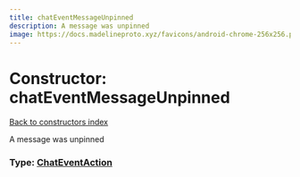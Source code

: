 ```yaml
---
title: chatEventMessageUnpinned
description: A message was unpinned
image: https://docs.madelineproto.xyz/favicons/android-chrome-256x256.png
---
```

# Constructor: chatEventMessageUnpinned  
[Back to constructors index](index.md)



A message was unpinned




### Type: [ChatEventAction](../types/ChatEventAction.md)



